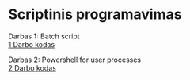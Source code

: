 # Scriptinis programavimas

Darbas 1: Batch script <br>
[1 Darbo kodas](Darbas1)

Darbas 2: Powershell for user processes <br>
[2 Darbo kodas](Darbas2)
